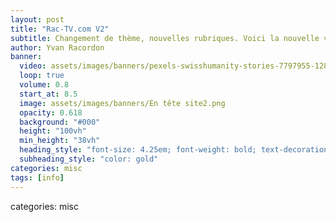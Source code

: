 ```yaml
---
layout: post
title: "Rac-TV.com V2"
subtitle: Changement de thème, nouvelles rubriques. Voici la nouvelle version du site
author: Yvan Racordon
banner:
  video: assets/images/banners/pexels-swisshumanity-stories-7797955-1280x720-30fps.mp4
  loop: true
  volume: 0.8
  start_at: 8.5
  image: assets/images/banners/En tête site2.png
  opacity: 0.618
  background: "#000"
  height: "100vh"
  min_height: "38vh"
  heading_style: "font-size: 4.25em; font-weight: bold; text-decoration: underline"
  subheading_style: "color: gold"
categories: misc
tags: [info]
---
```





categories: misc
